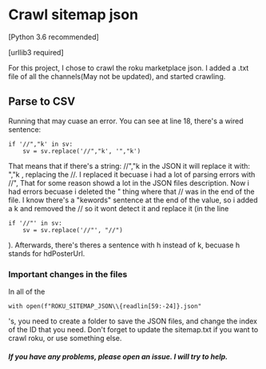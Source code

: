 # Crawl sitemap json
[Python 3.6 recommended]

[urllib3 required]

For this project, I chose to crawl the roku marketplace json.
I added a .txt file of all the channels(May not be updated), and started crawling.

## Parse to CSV
Running that may cuase an error.
You can see at line 18, there's a wired sentence:
```
if '//","k' in sv:
    sv = sv.replace('//","k', '","k')
```
That means that if there's a string: //","k in the JSON it will replace it with: ","k , replacing the //. I replaced it becuase i had a lot of parsing errors with //",
That for some reason showd a lot in the JSON files description. Now i had errors becuase i deleted the " thing where that // was in the end of the file.  I know there's a "kewords" sentence at the end of the value, so i added a k and removed the // so it wont detect it and replace it (in the line
```
if '//"' in sv:
    sv = sv.replace('//"', "//")
```
). Afterwards, there's theres a sentence with h instead of k, becuase h stands for hdPosterUrl.


### Important changes in the files

In all of the
```
with open(f"ROKU_SITEMAP_JSON\\{readlin[59:-24]}.json"
```
's, you need to create a folder to save the JSON files, and change the index of the ID that you need.
Don't forget to update the sitemap.txt if you want to crawl roku, or use something else.

##### If you have any problems, please open an issue. I will try to help.
